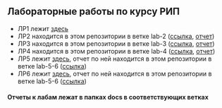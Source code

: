## Лабораторные работы по курсу РИП

* ЛР1 лежит [здесь](https://github.com/crueltycute/my-trello/tree/mind-map)
* ЛР2 находится в этом репозитории в ветке lab-2 ([ссылка](https://github.com/crueltycute/WEB-fall-2019/tree/lab-2), [отчет](https://github.com/crueltycute/WEB-fall-2019/blob/lab-2/docs/report.pdf))
* ЛР3 находится в этом репозитории в ветке lab-3 ([ссылка](https://github.com/crueltycute/WEB-fall-2019/tree/lab-3), [отчет](https://github.com/crueltycute/WEB-fall-2019/blob/lab-3/docs/report.pdf))
* ЛР4 находится в этом репозитории в ветке lab-4 ([ссылка](https://github.com/crueltycute/WEB-fall-2019/tree/lab-4), [отчет](https://github.com/crueltycute/WEB-fall-2019/blob/lab-4/docs/report.pdf))
* ЛР5 лежит [здесь](https://github.com/crueltycute/tp-1-sem/tree/WEB), отчет по ней находится в этом репозитории в ветке lab-5-6 ([ссылка](https://github.com/crueltycute/WEB-fall-2019/blob/lab-5-6/docs/РИП%20ЛР5%20отчет.pdf))
* ЛР6 лежит [здесь](https://github.com/crueltycute/tp-1-sem/tree/WEB), отчет по ней находится в этом репозитории в ветке lab-5-6 ([ссылка](https://github.com/crueltycute/WEB-fall-2019/blob/lab-5-6/docs/РИП%20ЛР6%20отчет.pdf))

#### Отчеты к лабам лежат в папках docs в соответствующих ветках
